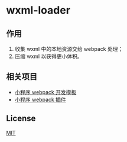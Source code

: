 # wxml-loader

## 作用

1. 收集 wxml 中的本地资源交给 webpack 处理；
2. 压缩 wxml 以获得更小体积。

## 相关项目

- [小程序 webpack 开发模板](https://github.com/HZFE/mina-boilerplate)
- [小程序 webpack 插件](https://github.com/HZFE/mina-webpack-plugin)

## License

[MIT](https://github.com/HZFE/wxml-loader/blob/main/LICENSE)
